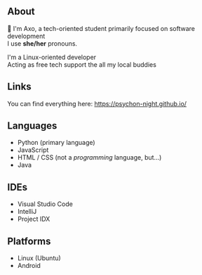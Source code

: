 ## About
👋 I'm Axo, a tech-oriented student primarily focused on software development\
I use **she/her** pronouns.

I'm a Linux-oriented developer\
Acting as free tech support the all my local buddies

## Links

You can find everything here: https://psychon-night.github.io/

## Languages

- Python (primary language)
- JavaScript
- HTML / CSS (not a *programming* language, but...)
- Java

## IDEs
- Visual Studio Code
- IntelliJ
- Project IDX

## Platforms
- Linux (Ubuntu)
- Android
